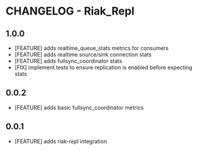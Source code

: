 # CHANGELOG - Riak_Repl

## 1.0.0

 * [FEATURE] adds realtime_queue_stats metrics for consumers
 * [FEATURE] adds realtime source/sink connection stats
 * [FEATURE] adds fullsync_coordinator stats
 * [FIX] implement tests to ensure replication is enabled before expecting stats

## 0.0.2

 * [FEATURE] adds basic fullsync_coordinator metrics

## 0.0.1

* [FEATURE] adds riak-repl integration
